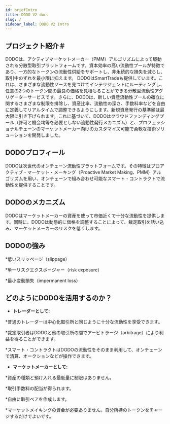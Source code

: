 ```yaml
---
id: briefIntro
title: DODO V2 docs
slug: /
sidebar_label: DODO V2 Intro
---
```


## プロジェクト紹介＃

DODOは、アクティブマーケットメーカー（PMM）アルゴリズムによって駆動される分散型取引プラットフォームです。資本効率の高い流動性プールが特徴であり、一方的なトークンの流動性供給をサポートし、非永続的な損失を減らし、取引中のずれを最小限に抑えます。 DODOはSmartTradeも提供しています。これは、さまざまな流動性ソースを見つけてインテリジェントにルーティングし、任意の2つのトークン間の最良の価格を見積もることができる分散型流動性アグリゲーターサービスです。さらに、DODOは、新しい資産流動性プールの確立に関するさまざまな制限を排除し、資産比率、流動性の深さ、手数料率などを自由に定義してリアルタイムで調整できるようにします。新規資産発行の基準額は最大限に引き下げられます。これに基づいて、DODOはクラウドファンディングプール（許可と機会均等を必要としない流動性発行メカニズム）と、プロフェッショナルチェーンのマーケットメーカー向けのカスタマイズ可能で柔軟な技術ソリューションを開発しました。


## DODOプロフィール

DODOは次世代のオンチェーン流動性プラットフォームです。その特徴はプロアクティブ・マーケット・メーキング（Proactive Market Making、PMM）アルゴリズムを用い、オンチェーンで組み合わせ可能なスマート・コントラクトで流動性を提供することです。


## DODOのメカニズム

DODOはマーケットメーカーの資産を使って市価近くで十分な流動性を提供します。同時に、DODOは動態的に価格を調整することによって、裁定取引を誘い込み、マーケットメーカーのリスクを低くします。


## DODOの強み

*低いスリッページ（slippage）

*単一リスクエクスポージャー（risk exposure）

*最小変動損失（impermanent loss）



## どのようにDODOを活用するのか？

- **トレーダーとして:**

*普通のトレーダーは中心化取引所と同じように十分な流動性を享受できます。

*裁定取引者はDODOと他の取引所の間でアービトラージ（arbitrage）により利益を得ることができます。

*スマート・コントラクトはDODOの流動性をそのまま利用して、オンチェーンで清算、オークションなどが操作できます。


- **マーケットメーカーとして:**

*資産の種類と預け入れる最低量に制限はありません。

*取引手数料の配当が得られます。

*自由に取引ペアを作成します。

*マーケットメイキングの資金が必要ありません。自分所持のトークンをチャージするだけでよいです。

